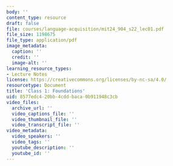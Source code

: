 ```yaml
---
body: ''
content_type: resource
draft: false
file: courses/language-acquisition/mit24_904_s22_lec01.pdf
file_size: 1198675
file_type: application/pdf
image_metadata:
  caption: ''
  credit: ''
  image-alt: ''
learning_resource_types:
- Lecture Notes
license: https://creativecommons.org/licenses/by-nc-sa/4.0/
resourcetype: Document
title: 'Class 1: Foundations'
uid: 8577edc4-20bb-4cdd-baca-0b911948c3cb
video_files:
  archive_url: ''
  video_captions_file: ''
  video_thumbnail_file: ''
  video_transcript_file: ''
video_metadata:
  video_speakers: ''
  video_tags: ''
  youtube_description: ''
  youtube_id: ''
---
```


